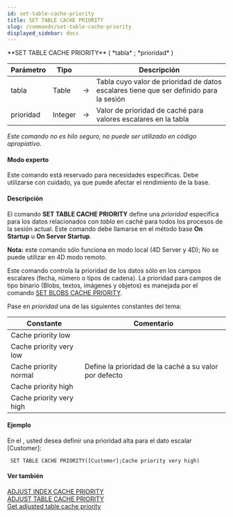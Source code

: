```yaml
---
id: set-table-cache-priority
title: SET TABLE CACHE PRIORITY
slug: /commands/set-table-cache-priority
displayed_sidebar: docs
---
```


<!--REF #_command_.SET TABLE CACHE PRIORITY.Syntax-->**SET TABLE CACHE PRIORITY** ( *tabla* ; *prioridad* )<!-- END REF-->
<!--REF #_command_.SET TABLE CACHE PRIORITY.Params-->
| Parámetro | Tipo |  | Descripción |
| --- | --- | --- | --- |
| tabla | Table | &#8594;  | Tabla cuyo valor de prioridad de datos escalares tiene que ser definido para la sesión |
| prioridad | Integer | &#8594;  | Valor de prioridad de caché para valores escalares en la tabla |

<!-- END REF-->

*Este comando no es hilo seguro, no puede ser utilizado en código apropiativo.*


#### Modo experto 

<!--REF #_command_.SET TABLE CACHE PRIORITY.Summary-->Este comando está reservado para necesidades específicas.<!-- END REF--> Debe utilizarse con cuidado, ya que puede afectar el rendimiento de la base.

#### Descripción 

El comando **SET TABLE CACHE PRIORITY** define una *prioridad* específica para los datos relacionados con *tabla* en caché para todos los procesos de la sesión actual. Este comando debe llamarse en el método base **On Startup** u **On Server Startup**.

**Nota:** este comando sólo funciona en modo local (4D Server y 4D); No se puede utilizar en 4D modo remoto.

 Este comando controla la prioridad de los datos sólo en los campos escalares (fecha, número o tipos de cadena). La prioridad para campos de tipo binario (Blobs, textos, imágenes y objetos) es manejada por el comando [SET BLOBS CACHE PRIORITY](set-blobs-cache-priority.md). 

Pase en *prioridad* una de las siguientes constantes del tema:

| Constante                | Comentario                                             |
| ------------------------ | ------------------------------------------------------ |
| Cache priority low       |                                                        |
| Cache priority very low  |                                                        |
| Cache priority normal    | Define la prioridad de la caché a su valor por defecto |
| Cache priority high      |                                                        |
| Cache priority very high |                                                        |

#### Ejemplo 

En el , usted desea definir una prioridad alta para el dato escalar \[Customer\]:

```4d
 SET TABLE CACHE PRIORITY([Customer];Cache priority very high)
```

#### Ver también 

[ADJUST INDEX CACHE PRIORITY](adjust-index-cache-priority.md)  
[ADJUST TABLE CACHE PRIORITY](adjust-table-cache-priority.md)  
[Get adjusted table cache priority](get-adjusted-table-cache-priority.md)  